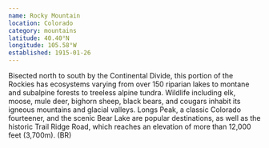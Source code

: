 ```yaml
---
name: Rocky Mountain
location: Colorado
category: mountains
latitude: 40.40°N
longitude: 105.58°W
established: 1915-01-26
---
```


Bisected north to south by the Continental Divide, this portion of the Rockies has ecosystems varying from over 150 riparian lakes to montane and subalpine forests to treeless alpine tundra. Wildlife including elk, moose, mule deer, bighorn sheep, black bears, and cougars inhabit its igneous mountains and glacial valleys. Longs Peak, a classic Colorado fourteener, and the scenic Bear Lake are popular destinations, as well as the historic Trail Ridge Road, which reaches an elevation of more than 12,000 feet (3,700m). (BR)
